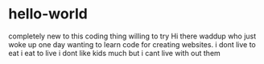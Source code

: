 # hello-world
completely new to this coding thing willing to try 
Hi there 
waddup
who just woke up one day wanting to learn code for creating websites.
i dont live to eat i eat to live 
i dont like kids much but i cant live with out them
